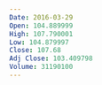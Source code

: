 ```yaml
---
Date: 2016-03-29
Open: 104.889999
High: 107.790001
Low: 104.879997
Close: 107.68
Adj Close: 103.409798
Volume: 31190100
---
```

